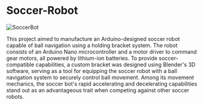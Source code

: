 # Soccer-Robot

![SoccerBot](https://github.com/user-attachments/assets/87fe62a3-33fc-4d80-875d-300539af77b0)

This project aimed to manufacture an Arduino-designed soccer robot capable of ball navigation using a holding bracket system. The robot consists of an Arduino Nano microcontroller and a motor driver to command gear motors, all powered by lithium-ion batteries. To provide soccer-compatible capabilities, a custom bracket was designed using Blender's 3D software, serving as a tool for equipping the soccer robot with a ball navigation system to securely control ball movement. Among its movement mechanics, the soccer bot's rapid accelerating and decelerating capabilities stand out as an advantageous trait when competing against other soccer robots.
